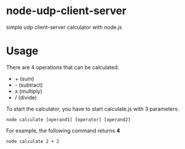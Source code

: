 # node-udp-client-server
simple udp client-server calculator with node.js

# Usage

There are 4 operations that can be calculated:

* \+ (sum)
* \- (subtract)
* x (multiply)
* / (divide)

To start the calculator, you have to start calculate.js with 3 parameters:

`node calculate [operand1] [operator] [operand2]`

For example, the following command returns  **4**

`node calculate 2 + 2`